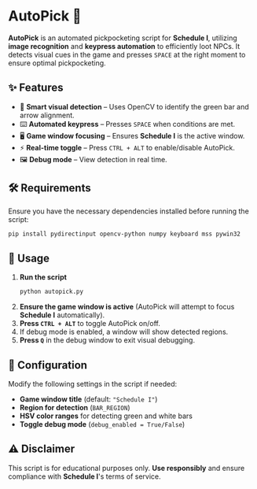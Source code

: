 # AutoPick 🎯  

**AutoPick** is an automated pickpocketing script for **Schedule I**, utilizing **image recognition** and **keypress automation** to efficiently loot NPCs. It detects visual cues in the game and presses `SPACE` at the right moment to ensure optimal pickpocketing.  

## ✨ Features  
- 🎯 **Smart visual detection** – Uses OpenCV to identify the green bar and arrow alignment.  
- ⌨️ **Automated keypress** – Presses `SPACE` when conditions are met.  
- 🖥️ **Game window focusing** – Ensures **Schedule I** is the active window.  
- ⚡ **Real-time toggle** – Press `CTRL + ALT` to enable/disable AutoPick.  
- 🖼️ **Debug mode** – View detection in real time.  

## 🛠️ Requirements  
Ensure you have the necessary dependencies installed before running the script:  

```bash
pip install pydirectinput opencv-python numpy keyboard mss pywin32
```

## 🚀 Usage  

1. **Run the script**  
   ```bash
   python autopick.py
   ```  
2. **Ensure the game window is active** (AutoPick will attempt to focus **Schedule I** automatically).  
3. **Press `CTRL + ALT`** to toggle AutoPick on/off.  
4. If debug mode is enabled, a window will show detected regions.  
5. **Press `Q`** in the debug window to exit visual debugging.  

## 🔧 Configuration  
Modify the following settings in the script if needed:  

- **Game window title** (default: `"Schedule I"`)  
- **Region for detection** (`BAR_REGION`)  
- **HSV color ranges** for detecting green and white bars  
- **Toggle debug mode** (`debug_enabled = True/False`)  

## ⚠️ Disclaimer  
This script is for educational purposes only. **Use responsibly** and ensure compliance with **Schedule I**'s terms of service.  
